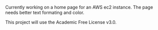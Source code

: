 Currently working on a home page for an AWS ec2 instance. The page needs better text formating and color.

This project will use the Academic Free License v3.0.